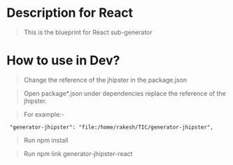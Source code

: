 # Description for React
 > This is the blueprint for React sub-generator

# How to use in Dev? 
 > Change the reference of the jhipster in the package.json 

 > Open package*.json under dependencies replace the reference
   of the jhipster.

 > For example:- 
 ```
  "generator-jhipster": "file:/home/rakesh/TIC/generator-jhipster",
 ```
 > Run npm install

 > Run npm link generator-jhipster-react 